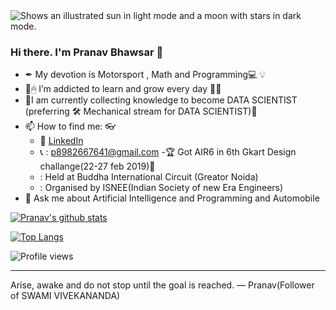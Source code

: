 <picture>
  <source media="(prefers-color-scheme: dark)" srcset=""https://cdn.analyticsvidhya.com/wp-content/uploads/2023/04/Data-Science-Innovations.jpeg"">
  <source media="(prefers-color-scheme: light)" srcset="https://cdn.analyticsvidhya.com/wp-content/uploads/2023/04/Data-Science-Innovations.jpeg">
  <img alt="Shows an illustrated sun in light mode and a moon with stars in dark mode." src="https://cdn.analyticsvidhya.com/wp-content/uploads/2023/04/Data-Science-Innovations.jpeg">
</picture>

### Hi there. I'm Pranav Bhawsar 🧑

- ✒ My devotion is Motorsport ,  Math and Programming💻 💡
- 🧠🖱 I’m addicted to learn and grow every day 🕵️‍♀️
- 💊I am currently collecting knowledge to become DATA SCIENTIST (preferring 🛠 Mechanical stream for DATA SCIENTIST)💉
- 📫 How to find me: 👓 
  - :office: [LinkedIn](https://www.linkedin.com/in/Pranavbhawsar/)
  - 📞 : p8982667641@gmail.com
-🏆 Got AIR6 in 6th Gkart Design challange(22-27 feb 2019)🥇
   - : Held at Buddha International Circuit (Greator Noida)
   - : Organised by ISNEE(Indian Society of new Era Engineers) 
- 💬 Ask me about Artificial Intelligence and Programming and Automobile

[![Pranav's github stats](https://github-readme-stats.vercel.app/api?username=Pranavbh1&count_private=true&show_icons=true&theme=dracula&hide_rank=false)](https://github.com/bansalkanav?tab=repositories)

[![Top Langs](https://github-readme-stats.vercel.app/api/top-langs/?username=Pranavbh1)](https://github.com/Pranavbh1?tab=repositories)

![Profile views](https://gpvc.arturio.dev/Pranavbh1)

</details>


---
Arise, awake and do not stop until the goal is reached.
— Pranav(Follower of SWAMI VIVEKANANDA)

